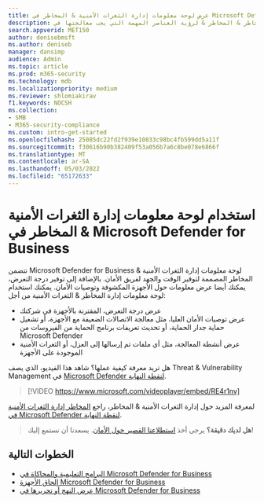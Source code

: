 ```yaml
---
title: عرض لوحة معلومات إدارة الثغرات الأمنية & المخاطر في Microsoft Defender for Business
description: استخدم لوحة معلومات إدارة المخاطر & المخاطر & المخاطر & لرؤية العناصر المهمة التي يجب معالجتها في Defender for Business.
search.appverid: MET150
author: denisebmsft
ms.author: deniseb
manager: dansimp
audience: Admin
ms.topic: article
ms.prod: m365-security
ms.technology: mdb
ms.localizationpriority: medium
ms.reviewer: shlomiakirav
f1.keywords: NOCSH
ms.collection:
- SMB
- M365-security-compliance
ms.custom: intro-get-started
ms.openlocfilehash: 25085dc22fd2f939e10833c98bc4fb599dd5a11f
ms.sourcegitcommit: f30616b90b382409f53a056b7a6c8be078e6866f
ms.translationtype: MT
ms.contentlocale: ar-SA
ms.lasthandoff: 05/03/2022
ms.locfileid: "65172633"
---
```

# <a name="use-your-threat--vulnerability-management-dashboard-in-microsoft-defender-for-business"></a>استخدام لوحة معلومات إدارة الثغرات الأمنية & المخاطر في Microsoft Defender for Business

تتضمن Microsoft Defender for Business لوحة معلومات إدارة الثغرات الأمنية & المخاطر المصممة لتوفير الوقت والجهد لفريق الأمان. بالإضافة إلى توفير درجة التعرض، يمكنك أيضا عرض معلومات حول الأجهزة المكشوفة وتوصيات الأمان. يمكنك استخدام لوحة معلومات إدارة المخاطر & الثغرات الأمنية من أجل:

- عرض درجة التعرض، المقترنة بالأجهزة في شركتك
- عرض توصيات الأمان العليا، مثل معالجة الاتصالات الضعيفة مع الأجهزة، أو تشغيل حماية جدار الحماية، أو تحديث تعريفات برنامج الحماية من الفيروسات من Microsoft Defender
- عرض أنشطة المعالجة، مثل أي ملفات تم إرسالها إلى العزل، أو الثغرات الأمنية الموجودة على الأجهزة

هل تريد معرفة كيفية عملها؟ شاهد هذا الفيديو، الذي يصف Threat & Vulnerability Management في [Microsoft Defender لنقطة النهاية](../defender-endpoint/microsoft-defender-endpoint.md).

> [!VIDEO https://www.microsoft.com/videoplayer/embed/RE4r1nv]

لمعرفة المزيد حول إدارة الثغرات الأمنية & المخاطر، راجع [المخاطر إدارة الثغرات الأمنية في Microsoft Defender لنقطة النهاية](../defender-endpoint/next-gen-threat-and-vuln-mgt.md).

>
> **هل لديك دقيقة؟**
> يرجى أخذ <a href="https://microsoft.qualtrics.com/jfe/form/SV_0JPjTPHGEWTQr4y" target="_blank">استطلاعنا القصير حول الأمان</a>. يسعدنا أن نستمع إليك!
>

## <a name="next-steps"></a>الخطوات التالية

- [البرامج التعليمية والمحاكاة في Microsoft Defender for Business](mdb-tutorials.md)
- [إلحاق الأجهزة Microsoft Defender for Business](mdb-onboard-devices.md)
- [عرض النهج أو تحريرها في Microsoft Defender for Business](mdb-view-edit-create-policies.md)
